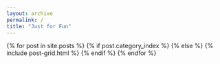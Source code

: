 ```yaml
---
layout: archive
permalink: /
title: "Just for Fun"
---
```


<div class="tiles">
{% for post in site.posts %}
    {% if post.category_index %}
      {% else %}
        {% include post-grid.html %}
    {% endif %}
{% endfor %}
</div><!-- /.tiles -->
